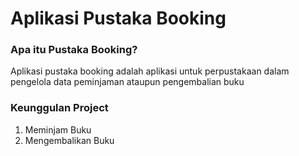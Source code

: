 # Aplikasi Pustaka Booking

### Apa itu Pustaka Booking?
Aplikasi pustaka booking adalah aplikasi untuk perpustakaan dalam pengelola data peminjaman ataupun pengembalian buku

### Keunggulan Project
1. Meminjam Buku
2. Mengembalikan Buku